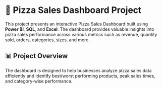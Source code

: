 # 🍕 Pizza Sales Dashboard Project

This project presents an interactive Pizza Sales Dashboard built using **Power BI**, **SQL**, and **Excel**. The dashboard provides valuable insights into pizza sales performance across various metrics such as revenue, quantity sold, orders, categories, sizes, and more.

## 📊 Project Overview

The dashboard is designed to help businesses analyze pizza sales data efficiently and identify best/worst performing products, peak sales times, and category-wise performance.
